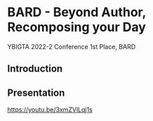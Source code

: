 # BARD - Beyond Author, Recomposing your Day
YBIGTA 2022-2 Conference 1st Place, BARD

## Introduction

## Presentation 
https://youtu.be/3xmZVlLqj1s
